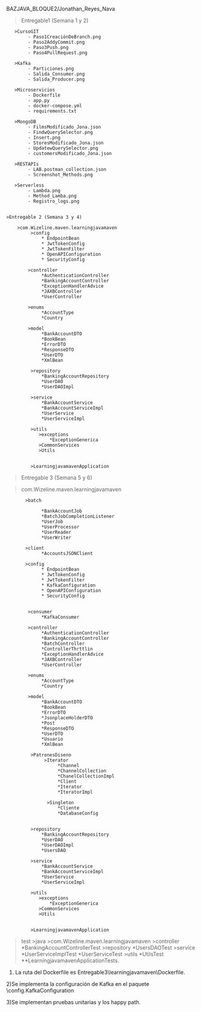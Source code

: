 BAZJAVA_BLOQUE2/Jonathan_Reyes_Nava

  > Entregable1 (Semana 1 y 2)

       >CursoGIT
            - Paso1CreaciónDeBranch.png
            - Paso2AddyCommit.png
            - Paso3Push.png
            - Paso4PullRequest.png

       >Kafka
            - Particiones.png
            - Salida_Consumer.png
            - Salida_Producer.png

       >Microservicios
            - Dockerfile
            - app.py
            - docker-compose.yml
            - requirements.txt

       >MongoDB
            - FilmsModificado_Jona.json
            - FindwQuerySelector.png
            - Insert.png
            - StoresModificado_Jona.json
            - UpdatewQuerySelector.png
            - customersModificado_Jona.json             

       >RESTAPIs
            - LAB.postman_collection.json
            - Screenshot_Methods.png

       >Serverless
            - Lambda.png
            - Method_Lamba.png
            - Registro_logs.png


    >Entregable 2 (Semana 3 y 4)

        >com.Wizeline.maven.learningjavamaven
             >config
                 * EndpointBean
                 * JwtTokenConfig
                 * JwtTokenFilter
                 * OpenAPIConfiguration
                 * SecurityConfig

            >controller
                 *AuthenticationController
                 *BankingAccountController
                 *ExceptionHandlerAdvice
                 *JAXBController
                 *UserController

            >enums
                 *AccountType
                 *Country

            >model
                 *BankAccountDTO
                 *BookBean
                 *ErrorDTO
                 *ResponseDTO
                 *UserDTO
                 *XmlBean

             >repository
                 *BankingAccountRepository
                 *UserDAO
                 *UserDAOImpl

             >service
                 *BankAccountService
                 *BankAccountServiceImpl
                 *UserService
                 *UserServiceImpl

             >utils
                >exceptions
                    *ExceptionGenerica
                >CommonServices
                >Utils


             >LearningjavamavenApplication



 >Entregable 3 (Semana 5 y 6)

>com.Wizeline.maven.learningjavamaven

           >batch

                 *BankAccountJob
                 *BatchJobCompletionListener
                 *UserJob
                 *UserProcessor
                 *UserReader
                 *UserWriter

           >client
                 *AccountsJSONClient

           >config
                 * EndpointBean
                 * JwtTokenConfig
                 * JwtTokenFilter
                 * KafkaConfiguration
                 * OpenAPIConfiguration
                 * SecurityConfig


            >consumer
                 *KafkaConsumer

            >controller
                 *AuthenticationController
                 *BankingAccountController
                 *BatchController
                 *ControllerThrttlin
                 *ExceptionHandlerAdvice
                 *JAXBController
                 *UserController

            >enums
                 *AccountType
                 *Country

            >model
                 *BankAccountDTO
                 *BookBean
                 *ErrorDTO
                 *JsonplaceHolderDTO
                 *Post
                 *ResponseDTO
                 *UserDTO
                 *Usuario
                 *XmlBean

             >PatronesDiseno
                  >Iterator
                       *Channel
                       *ChannelCollection
                       *ChanelCollectionImpl
                       *Client
                       *Iterator
                       *IteratorImpl

                   >Singleton
                       *Cliente
                       *DatabaseConfig


             >repository
                 *BankingAccountRepository
                 *UserDAO
                 *UserDAOImpl
                 *UsersDAO

             >service
                 *BankAccountService
                 *BankAccountServiceImpl
                 *UserService
                 *UserServiceImpl

             >utils
                >exceptions
                    *ExceptionGenerica
                >CommonServices
                >Utils


             >LearningjavamavenApplication


>test
    >java
       >com.Wizeline.maven.learningjavamaven
          >controller
             *BankingAccountControllerTest
          >repository
             *UsersDAOTest
          >service
             *UserServiceImplTest
             *UserServiceTest
          >utils 
             *UtilsTest
       **LearningjavamavenApplicationTests.


1) La ruta del Dockerfile es Entregable3\learningjavamaven\Dockerfile.

2)Se implementa la configuración de Kafka en el paquete \config.KafkaConfiguration

3)Se implementan pruebas unitarias y los happy path.










